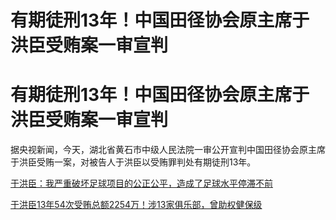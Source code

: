 # 有期徒刑13年！中国田径协会原主席于洪臣受贿案一审宣判

# 有期徒刑13年！中国田径协会原主席于洪臣受贿案一审宣判

据央视新闻，今天，湖北省黄石市中级人民法院一审公开宣判中国田径协会原主席于洪臣受贿一案，对被告人于洪臣以受贿罪判处有期徒刑13年。

[于洪臣：我严重破坏足球项目的公正公平，造成了足球水平停滞不前](https://news.qq.com/rain/a/20240326A0201F00)

[于洪臣13年54次受贿总额2254万！涉13家俱乐部，曾助权健保级](https://news.qq.com/rain/a/20240326A019D300)

